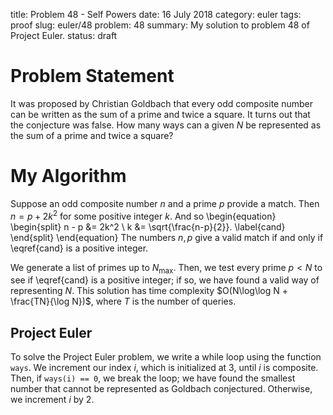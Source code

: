 title: Problem 48 - Self Powers
date: 16 July 2018
category: euler
tags: proof
slug: euler/48
problem: 48
summary: My solution to problem 48 of Project Euler.
status: draft

# Problem Statement

It was proposed by Christian Goldbach that every odd composite number can be written as the sum of a prime and twice a square.
It turns out that the conjecture was false.
How many ways can a given $N$ be represented as the sum of a prime and twice a square?

# My Algorithm

Suppose an odd composite number $n$ and a prime $p$ provide a match.
Then $n = p + 2k^2$ for some positive integer $k$.
And so
\begin{equation}
	\begin{split}
		n - p &= 2k^2 \\
		k &= \sqrt{\frac{n-p}{2}}.
		\label{cand}
	\end{split}
\end{equation}
The numbers $n,p$ give a valid match if and only if \eqref{cand} is a positive integer.

We generate a list of primes up to $N_{\text{max}}$.
Then, we test every prime $p < N$ to see if \eqref{cand} is a positive integer; if so, we have found a valid way of representing $N$.
This solution has time complexity $O(N\log\log N + \frac{TN}{\log N})$, where $T$ is the number of queries.

## Project Euler

To solve the Project Euler problem, we write a while loop using the function `ways`.
We increment our index $i$, which is initialized at 3, until $i$ is composite.
Then, if `ways(i) == 0`, we break the loop; we have found the smallest number that cannot be represented as Goldbach conjectured.
Otherwise, we increment $i$ by 2.
